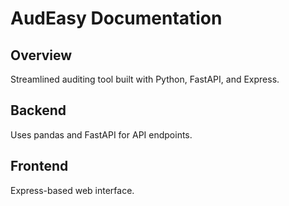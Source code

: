 # AudEasy Documentation

## Overview
Streamlined auditing tool built with Python, FastAPI, and Express.

## Backend
Uses pandas and FastAPI for API endpoints.

## Frontend
Express-based web interface.
